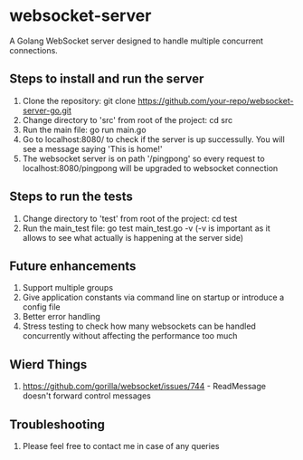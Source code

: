 # websocket-server

A Golang WebSocket server designed to handle multiple concurrent connections.

## Steps to install and run the server

1. Clone the repository: git clone https://github.com/your-repo/websocket-server-go.git
2. Change directory to 'src' from root of the project: cd src
3. Run the main file: go run main.go
4. Go to localhost:8080/ to check if the server is up successully. You will see a message saying 'This is home!'
5. The websocket server is on path '/pingpong' so every request to localhost:8080/pingpong will be upgraded to websocket connection

## Steps to run the tests

1. Change directory to 'test' from root of the project: cd test
2. Run the main_test file: go test main_test.go -v (-v is important as it allows to see what actually is happening at the server side)


## Future enhancements
1. Support multiple groups
2. Give application constants via command line on startup or introduce a config file 
3. Better error handling 
4. Stress testing to check how many websockets can be handled concurrently without affecting the performance too much

## Wierd Things

1. https://github.com/gorilla/websocket/issues/744 - ReadMessage doesn't forward control messages

## Troubleshooting 

1. Please feel free to contact me in case of any queries
